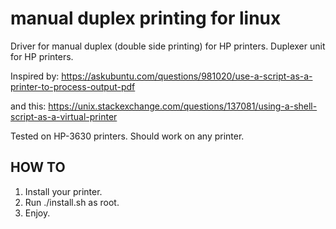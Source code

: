 # manual duplex printing for linux
Driver for manual duplex (double side printing) for HP printers. 
Duplexer unit for HP printers.

Inspired by:
https://askubuntu.com/questions/981020/use-a-script-as-a-printer-to-process-output-pdf

and this:
https://unix.stackexchange.com/questions/137081/using-a-shell-script-as-a-virtual-printer

Tested on HP-3630 printers. Should work on any printer.

## HOW TO
1. Install your printer.
2. Run ./install.sh as root.
3. Enjoy.
